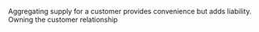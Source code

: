 Aggregating supply for a customer provides convenience but adds liability. 
Owning the customer relationship 